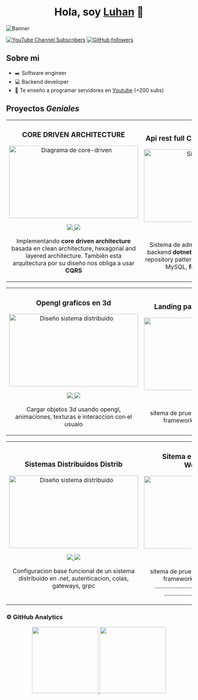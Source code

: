 <div align="center">
  <h1>Hola, soy <a href="https://vlu.code">Luhan</a> 👋</h1>
</div>

<img src="https://imgur.com/3O65jbx.png" alt="Banner">

[![YouTube Channel Subscribers](https://img.shields.io/youtube/channel/subscribers/UCR4OxTu8pEuxW0Ip1R8p3hQ?style=social)](https://youtube.com/@omarluhan?sub_confirmation=1)
[![GitHub followers](https://img.shields.io/github/followers/omarluhan?style=social)](https://github.com/OmarLuhan)

## Sobre mi

- ✒️ Software engineer
- 💻 Backend developer
- 🎥 Te enseño a programar servidores en [Youtube](https://youtube.com/@omarluhan?sub_confirmation=1) (+200 subs)

## Proyectos *Geniales*

<table>
  <tr>
    <td width="50%">
      <h3 align="center">CORE DRIVEN ARCHITECTURE</h3>
      <div align="center">
        <a href="https://github.com/OmarLuhan/CoreDriven.git" target="_blank">
          <img src="https://imgur.com/M5A9rb0.png" width="350" height="197" alt="Diagrama de core-driven">
        </a>
        <p>
          <a href="https://github.com/OmarLuhan/CoreDriven.git" target="_blank">
            <img src="https://img.shields.io/badge/CÓDIGO-ff9?style=for-the-badge&logo=github&logoColor=black">
          </a>
          <a href="https://youtube.com/@omarluhan?sub_confirmation=1" target="_blank">
            <img src="https://img.shields.io/badge/-Youtube-green?style=for-the-badge&color=fbfc40">
          </a>
        </p>
        <p>Implementando <strong>core driven architecture</strong> basada en clean architecture, hexagonal and layered architecture. También esta arquitectura por su diseño nos obliga a usar <strong>CQRS</strong></p>
      </div>
    </td>
    <td width="50%">
      <h3 align="center">Api rest full Coren driven Achitecture</h3>
      <div align="center">
        <a href="https://github.com/OmarLuhan/PharmaApi.git" target="_blank">
          <img src="https://imgur.com/68gXOGZ.png" width="350" height="197" alt="Sistema Farmacia">
        </a>
        <p>
          <a href="https://github.com/OmarLuhan/PharmaApi.git" target="_blank">
            <img src="https://img.shields.io/badge/CÓDIGO-cfaae0?style=for-the-badge&logo=github&logoColor=black">
          </a>
          <a href="https://youtube.com/@omarluhan?sub_confirmation=1" target="_blank">
            <img src="https://img.shields.io/badge/-Youtube-green?style=for-the-badge&color=ff00f4">
          </a>
        </p>
        <p>Sistema de administración para farmacias, backend <strong>dotnet 8 core driven architecture</strong>, repository pattern, tareas en segundo plano y MySQL, <strong>frontend Vite React.js</strong></p>
      </div>
    </td>
  </tr>
</table>
<table>
  <tr>
    <td width="50%">
      <h3 align="center">Opengl graficos en 3d</h3>
      <div align="center">
        <a href="https://github.com/OmarLuhan/dragon-openlg.git" target="_blank">
          <img src="https://github.com/user-attachments/assets/41b02c7b-1d21-4068-abf3-8e1b99c6e9ee" width="350" height="197" alt="Diseño sistema distribuido">
        </a>
        <p>
          <a href="https://github.com/OmarLuhan/dragon-openlg.git" target="_blank">
            <img src="https://img.shields.io/badge/CÓDIGO-ff9?style=for-the-badge&logo=github&logoColor=black">
          </a>
          <a href="https://youtube.com/@omarluhan?sub_confirmation=1" target="_blank">
            <img src="https://img.shields.io/badge/-Youtube-green?style=for-the-badge&color=fbfc40">
          </a>
        </p>
        <p>Cargar objetos 3d usando opengl, animaciones, texturas e interaccion con el usuaio</p>
      </div>
    </td>
    <td width="50%">
      <h3 align="center">Landing page Luhan technology</h3>
      <div align="center">
        <a href="https://omarluhan.github.io/luhan/" target="_blank">
          <img src="https://imgur.com/yjzsb0O.png" width="350" height="197" alt="Ecommerce">
        </a>
        <p>
          <a href="https://github.com/OmarLuhan/luhan.git" target="_blank">
            <img src="https://img.shields.io/badge/CÓDIGO-cfaae0?style=for-the-badge&logo=github&logoColor=black">
          </a>
          <a href="https://youtube.com/@omarluhan?sub_confirmation=1" target="_blank">
            <img src="https://img.shields.io/badge/-Youtube-green?style=for-the-badge&color=ff00f4">
          </a>
        </p>
        <p>sitema de prueba tienda en linea  .NET y el framework Blazor WebAssembly</p>
      </div>
    </td>
  </tr>
</table>

<table>
  <tr>
    <td width="50%">
      <h3 align="center">Sistemas Distribuidos Distrib</h3>
      <div align="center">
        <a href="https://github.com/OmarLuhan/Distrib.git" target="_blank">
          <img src="https://imgur.com/BIdbeKJ.png" width="350" height="197" alt="Diseño sistema distribuido">
        </a>
        <p>
          <a href="https://github.com/OmarLuhan/Distrib.git" target="_blank">
            <img src="https://img.shields.io/badge/CÓDIGO-ff9?style=for-the-badge&logo=github&logoColor=black">
          </a>
          <a href="https://youtube.com/@omarluhan?sub_confirmation=1" target="_blank">
            <img src="https://img.shields.io/badge/-Youtube-green?style=for-the-badge&color=fbfc40">
          </a>
        </p>
        <p>Configuracion base funcional  de un sistema distribuido en .net, autenticacion, colas, gateways, grpc</p>
      </div>
    </td>
    <td width="50%">
      <h3 align="center">Sitema e-commerce  Blazor WebAssembly</h3>
      <div align="center">
        <a href="https://github.com/OmarLuhan/Ecommerce.git" target="_blank">
          <img src="https://imgur.com/hrBR5oy.png" width="350" height="197" alt="Ecommerce">
        </a>
        <p>
          <a href="https://github.com/OmarLuhan/Ecommerce.git" target="_blank">
            <img src="https://img.shields.io/badge/CÓDIGO-cfaae0?style=for-the-badge&logo=github&logoColor=black">
          </a>
          <a href="https://youtube.com/@omarluhan?sub_confirmation=1" target="_blank">
            <img src="https://img.shields.io/badge/-Youtube-green?style=for-the-badge&color=ff00f4">
          </a>
        </p>
        <p>sitema de prueba tienda en linea  .NET y el framework Blazor WebAssembly ...............................
        ....................................
        ........................................................</p>
      </div>
    </td>
  </tr>
</table>

### ⚙️ GitHub Analytics

<p align="center">
  <a href="https://github.com/OmarLuhan">
    <img height="180em" src="https://github-readme-stats-eight-theta.vercel.app/api?username=OmarLuhan&show_icons=true&theme=onedark&include_all_commits=true&count_private=true"/>
    <img height="180em" src="https://github-readme-stats-eight-theta.vercel.app/api/top-langs/?username=Omarluhan&layout=compact&langs_count=8&theme=onedark"/>
  </a>
</p>
